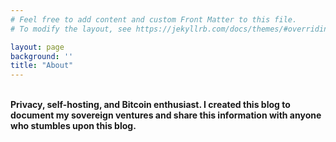 ```yaml
---
# Feel free to add content and custom Front Matter to this file.
# To modify the layout, see https://jekyllrb.com/docs/themes/#overriding-theme-defaults

layout: page
background: ''
title: "About"
---
```

<br/>
<div>
  <strong>Privacy, self-hosting, and Bitcoin enthusiast. I created this blog to document my sovereign ventures
    and share this information with anyone who stumbles upon this blog.</strong>
</div>
